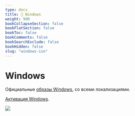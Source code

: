 ```yaml
---
type: docs
title: 📀 Windows
weight: 900
bookCollapseSection: false
bookFlatSection: false
bookToc: false
bookComments: false
bookSearchExclude: false
bookHidden: false
slug: "windows-iso"
---
```


# Windows

Официальные [образы Windows](https://massgrave.dev/genuine-installation-media?nt), со всеми локализациями.

[Активация Windows](https://github.com/massgravel/Microsoft-Activation-Scripts?nt).

![](@img/massgrave-screenshot.jpg)

